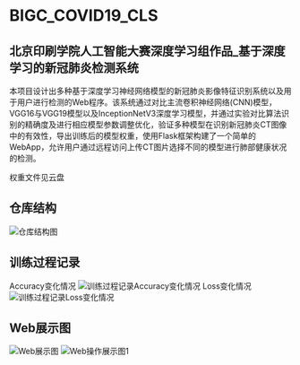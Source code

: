 # BIGC_COVID19_CLS
## 北京印刷学院人工智能大赛深度学习组作品_基于深度学习的新冠肺炎检测系统

本项目设计出多种基于深度学习神经网络模型的新冠肺炎影像特征识别系统以及用于用户进行检测的Web程序。该系统通过对比主流卷积神经网络(CNN)模型，VGG16与VGG19模型以及InceptionNetV3深度学习模型，并通过实验对比算法识别的精确度及进行相应模型参数调整优化，验证多种模型在识别新冠肺炎CT图像中的有效性，导出训练后的模型权重，使用Flask框架构建了一个简单的WebApp，允许用户通过远程访问上传CT图片选择不同的模型进行肺部健康状况的检测。

权重文件见云盘
## 仓库结构
![仓库结构图](https://github.com/SilverGarros/BIGC_COVID19_CLS/assets/93498846/3a832bb0-248a-4fd9-9bfd-16e3baa799d2)
## 训练过程记录
Accuracy变化情况
![训练过程记录Accuracy变化情况](https://github.com/SilverGarros/BIGC_COVID19_CLS/assets/93498846/4b771d1a-196e-470e-9e89-abf9e8a3a405)
Loss变化情况
![训练过程记录Loss变化情况](https://github.com/SilverGarros/BIGC_COVID19_CLS/assets/93498846/05c2c35b-1467-4afd-aece-6c101665d939)
## Web展示图
![Web展示图](https://github.com/SilverGarros/BIGC_COVID19_CLS/assets/93498846/3dba3e85-5829-4351-9d52-24b04a848e96)
![Web操作展示图1](https://github.com/SilverGarros/BIGC_COVID19_CLS/assets/93498846/9c67c08b-ddf9-4ea9-8c4d-8e5a09f98971)
